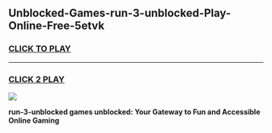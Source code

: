 
## Unblocked-Games-run-3-unblocked-Play-Online-Free-5etvk
<h3>
<a href="https://premium76.site?title=run-3-unblocked&ref=26A">CLICK TO PLAY</a></h3>
<hr>

<h3>
<a href="https://premium76.site?title=run-3-unblocked&ref=26A">CLICK 2 PLAY</a>
  
</h3>

<a href="https://premium76.site?title=run-3-unblocked&ref=26A"><img src="https://clearcache.store/games.png"></a>


**run-3-unblocked games unblocked: Your Gateway to Fun and Accessible Online Gaming**
